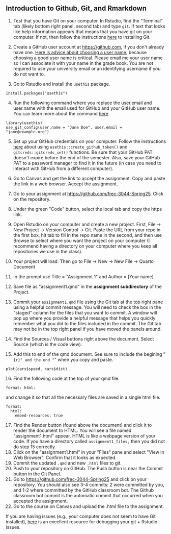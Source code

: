 ## Introduction to Github, Git, and Rmarkdown

1.  Test that you have Git on your computer. In Rstudio, find the "Terminal" tab (likely bottom right panel, second tab) and type `git`.  If text that looks like help information appears that means that you have git on your computer.  If not, then follow the instructions [here](https://happygitwithr.com/install-git.html) to installing Git.  

2.  Create a GitHub user account at <https://github.com>, if you don't already have one. [Here is advice about choosing a user name](https://happygitwithr.com/github-acct.html#username-advice), because choosing a good user name is critical. Please email me your user name so I can associate it with your name in the grade book.  You are not required to use your university email or an identifying username if you do not want to.

3.  Go to Rstudio and install the `usethis` package.

```         
install.packages("usethis")
```

4.  Run the following command where you replace the user.email and user.name with the email used for GitHub and your GitHub user name. You can learn more about the command [here](https://happygitwithr.com/hello-git.html#hello-git)

```         
library(usethis)
use_git_config(user.name = "Jane Doe", user.email = "jane@example.org")
```

5.  Set up your GitHub credentials on your computer. Follow the instructions [here](https://happygitwithr.com/https-pat.html#tldr) about using `usethis::create_github_token()` and `gitcreds::gitcreds_set()` functions. Be sure that your GitHub PAT doesn't expire before the end of the semester. Also, save your GitHub PAT to a password manager to find it in the future (in case you need to interact with GitHub from a different computer).

6.  Go to Canvas and get the link to accept the assignment. Copy and paste the link in a web browser. Accept the assignment.

7.  Go to your assignment at <https://github.com/frec-3044-Spring25>. Click on the repository.

8.  Under the green "Code" button, select the local tab and copy the https link.

9.  Open Rstudio on your computer and create a new project. First, File -\> New Project -\> Version Control -\> Git. Paste the URL from your repo in the first box, hit tab to fill in the repo name in the second, and then use Browse to select where you want the project on your computer (I recommend having a directory on your computer where you keep all repositories we use in the class).

10.  Your project will load. Then go to File -\> New -\> New File -\> Quarto Document

11. In the prompt use Title = "Assignment 1" and Author = [Your name]

12. Save file as "assignment1.qmd" in the **assignment subdirectory** of the Project.

13. Commit your `assignment1.qmd` file using the Git tab at the top right pane using a helpful commit message. You will need to check the box in the "staged" column for the files that you want to commit. A window will pop up where you provide a helpful message that helps you quickly remember what you did to the files included in the commit. The Git tab may not be in the top right panel if you have moved the panels around.

14. Find the Sources / Visual buttons right above the document. Select Source (which is the code view).

15. Add this to end of the qmd document.  See sure to include the begining "```{r}" and the end "```" when you copy and paste.

```{r}
plot(cars$speed, cars$dist)
```

16. Find the following code at the top of your qmd file.

```         
format: html:
```

and change it so that all the necessary files are saved in a single html file.

```         
format:   
  html:
    embed-resources: true
```

17. Find the Render button (found above the document)  and click it to render the document to HTML. You will see a file named "assignment1.html" appear. HTML is like a webpage version of your code. If you have a directory called `assignment1_files,` then you did not do step 15 correctly.
18. Click on the "assignment1.html" in your "Files" pane and select "View in Web Browser". Confirm that it looks as expected.
19. Commit the updated `.qmd` and new `.html` files to git.
20. Push to your repository on GitHub. The Push button is near the Commit button in the Git Panel.
21. Go to <https://github.com/frec-3044-Spring25> and click on your repository. You should also see 3-4 commits: 2 were committed by you, and 1-2 where committed by the GitHub classroom bot. The Github classroom bot commit is the automatic commit that occurred when you accepted the assignment.
22. Go to the course on Canvas and upload the .html file to the assignment.

If you are having issues (e.g., your computer does not seem to have Git installed), [here](https://happygitwithr.com/index.html) is an excellent resource for debugging your git + Rstudio issues.
